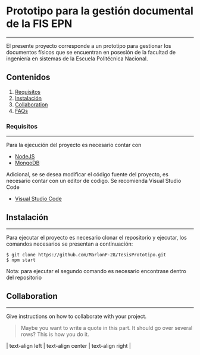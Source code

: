# Prototipo para la gestión documental de la FIS EPN
***
El presente proyecto corresponde a un prototipo para gestionar los documentos físicos que se encuentran en posesión de la facultad de ingeniería en sistemas de la Escuela Politécnica Nacional.

## Contenidos
1. [Requisitos](#requisitos)
2. [Instalación](#instalación)
4. [Collaboration](#collaboration)
5. [FAQs](#faqs)
### Requisitos
***
Para la ejecución del proyecto es necesario contar con
* [NodeJS](https://nodejs.org/en)
* [MongoDB](https://nodejs.org/en)
  
Adicional, se se desea modificar el código fuente del proyecto, es necesario contar con un editor de codigo. Se recomienda Visual Studio Code
* [Visual Studio Code](https://nodejs.org/en)

## Instalación
***
Para ejecutar el proyecto es necesario clonar el repositorio y ejecutar, los comandos necesarios se presentan a continuación:
```
$ git clone https://github.com/MarlonP-28/TesisPrototipo.git
$ npm start
```
Nota: para ejecutar el segundo comando es necesario encontrase dentro del repositorio
## Collaboration
***
Give instructions on how to collaborate with your project.
> Maybe you want to write a quote in this part. 
> It should go over several rows?
> This is how you do it.

| text-align left | text-align center | text-align right |
